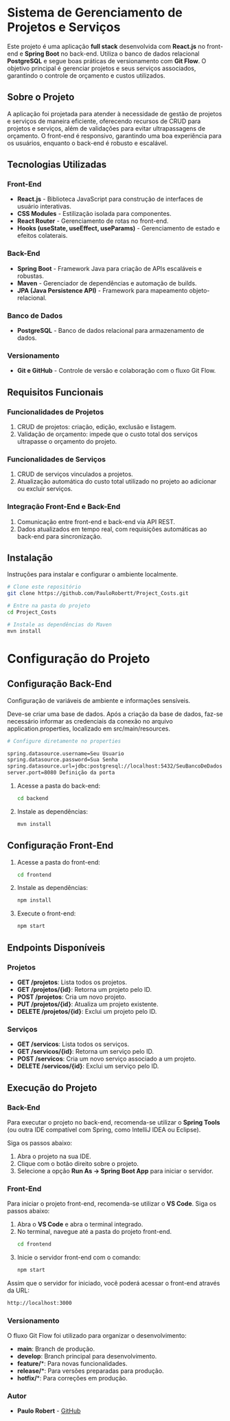# **Sistema de Gerenciamento de Projetos e Serviços**

Este projeto é uma aplicação **full stack** desenvolvida com **React.js** no front-end e **Spring Boot** no back-end. Utiliza o banco de dados relacional **PostgreSQL** e segue boas práticas de versionamento com **Git Flow**. O objetivo principal é gerenciar projetos e seus serviços associados, garantindo o controle de orçamento e custos utilizados.  

## **Sobre o Projeto**

A aplicação foi projetada para atender à necessidade de gestão de projetos e serviços de maneira eficiente, oferecendo recursos de CRUD para projetos e serviços, além de validações para evitar ultrapassagens de orçamento. O front-end é responsivo, garantindo uma boa experiência para os usuários, enquanto o back-end é robusto e escalável.

## **Tecnologias Utilizadas**

### **Front-End**
- **React.js** - Biblioteca JavaScript para construção de interfaces de usuário interativas.  
- **CSS Modules** - Estilização isolada para componentes.  
- **React Router** - Gerenciamento de rotas no front-end.  
- **Hooks (useState, useEffect, useParams)** - Gerenciamento de estado e efeitos colaterais.  

### **Back-End**
- **Spring Boot** - Framework Java para criação de APIs escaláveis e robustas.  
- **Maven** - Gerenciador de dependências e automação de builds.  
- **JPA (Java Persistence API)** - Framework para mapeamento objeto-relacional.  

### **Banco de Dados**
- **PostgreSQL** - Banco de dados relacional para armazenamento de dados.  

### **Versionamento**
- **Git e GitHub** - Controle de versão e colaboração com o fluxo Git Flow.  

## **Requisitos Funcionais**

### **Funcionalidades de Projetos**
1. CRUD de projetos: criação, edição, exclusão e listagem.  
2. Validação de orçamento: impede que o custo total dos serviços ultrapasse o orçamento do projeto.  

### **Funcionalidades de Serviços**
1. CRUD de serviços vinculados a projetos.  
2. Atualização automática do custo total utilizado no projeto ao adicionar ou excluir serviços.  

### **Integração Front-End e Back-End**
1. Comunicação entre front-end e back-end via API REST.  
2. Dados atualizados em tempo real, com requisições automáticas ao back-end para sincronização.  

## Instalação
Instruções para instalar e configurar o ambiente localmente.
```bash
# Clone este repositório
git clone https://github.com/PauloRobertt/Project_Costs.git

# Entre na pasta do projeto
cd Project_Costs

# Instale as dependências do Maven
mvn install
```
# Configuração do Projeto

## Configuração Back-End
Configuração de variáveis de ambiente e informações sensíveis.

Deve-se criar uma base de dados. Após a criação da base de dados, faz-se necessário informar as credenciais da conexão no arquivo application.properties, localizado em src/main/resources.

```bash
# Configure diretamente no properties

spring.datasource.username=Seu Usuario
spring.datasource.password=Sua Senha
spring.datasource.url=jdbc:postgresql://localhost:5432/SeuBancoDeDados
server.port=8080 Definição da porta
```

1. Acesse a pasta do back-end:
   ```bash
   cd backend
   ```

2. Instale as dependências:
   ```bash
   mvn install
   ```

## Configuração Front-End

1. Acesse a pasta do front-end:
   ```bash
   cd frontend
   ```

2. Instale as dependências:
   ```bash
   npm install
   ```

3. Execute o front-end:
   ```bash
   npm start
   ```

## Endpoints Disponíveis

### Projetos
- **GET /projetos**: Lista todos os projetos.
- **GET /projetos/{id}**: Retorna um projeto pelo ID.
- **POST /projetos**: Cria um novo projeto.
- **PUT /projetos/{id}**: Atualiza um projeto existente.
- **DELETE /projetos/{id}**: Exclui um projeto pelo ID.
  
### Serviços
- **GET /servicos**: Lista todos os serviços.
- **GET /servicos/{id}**: Retorna um serviço pelo ID.
- **POST /servicos**: Cria um novo serviço associado a um projeto.
- **DELETE /servicos/{id}**: Exclui um serviço pelo ID.

## Execução do Projeto

### Back-End

Para executar o projeto no back-end, recomenda-se utilizar o **Spring Tools** (ou outra IDE compatível com Spring, como IntelliJ IDEA ou Eclipse). 

Siga os passos abaixo:
1. Abra o projeto na sua IDE.
2. Clique com o botão direito sobre o projeto.
3. Selecione a opção **Run As -> Spring Boot App** para iniciar o servidor.

### Front-End

Para iniciar o projeto front-end, recomenda-se utilizar o **VS Code**. Siga os passos abaixo:
1. Abra o **VS Code** e abra o terminal integrado.
2. No terminal, navegue até a pasta do projeto front-end.
   ```bash
   cd frontend
   ```
3. Inicie o servidor front-end com o comando:
   ```bash
   npm start
   ```
   
Assim que o servidor for iniciado, você poderá acessar o front-end através da URL:
   ```bash
   http://localhost:3000
   ```
### Versionamento
O fluxo Git Flow foi utilizado para organizar o desenvolvimento:

- **main**: Branch de produção.
- **develop**: Branch principal para desenvolvimento.
- **feature/***: Para novas funcionalidades.
- **release/***: Para versões preparadas para produção.
- **hotfix/***: Para correções em produção.

### Autor
- **Paulo Robert** - [GitHub](https://github.com/PauloRobertt)
